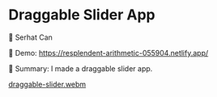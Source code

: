 # Draggable Slider App

🔵 Serhat Can

🔵 Demo: https://resplendent-arithmetic-055904.netlify.app/

🔵 Summary: I made a draggable slider app.

[draggable-slider.webm](https://user-images.githubusercontent.com/85739464/220732264-22153900-144c-476b-9a2d-89b427a59c2c.webm)


